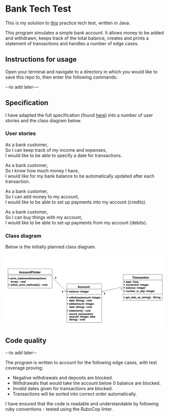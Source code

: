 # Bank Tech Test

This is my solution to [this](https://github.com/makersacademy/course/blob/master/individual_challenges/bank_tech_test.md) practice tech test, written in Java.  

This program simulates a simple bank account. It allows money to be added and withdrawn, keeps track of the total balance, creates and prints a statement of transactions and handles a number of edge cases.  

## Instructions for usage

Open your terminal and navigate to a directory in which you would like to save this repo to, then enter the following commands:  

--to add later---

## Specification

I have adapted the full specification (found [here](https://github.com/makersacademy/course/blob/master/individual_challenges/bank_tech_test.md)) into a number of user stories and the class diagram below.

### User stories

As a bank customer,  
So I can keep track of my income and expenses,  
I would like to be able to specify a date for transactions.  

As a bank customer,  
So I know how much money I have,  
I would like for my bank balance to be automatically updated after each transaction.  

As a bank customer,  
So I can add money to my account,  
I would like to be able to set up payments into my account (credits).  

As a bank customer,  
So I can buy things with my account,  
I would like to be able to set up payments from my account (debits).  

### Class diagram

Below is the initially planned class diagram.  

![Class diagram](./images/class_diagram.png)

## Code quality

--to add later--

The program is written to account for the following edge cases, with test coverage proving:
* Negative withdrawals and deposits are blocked.  
* Withdrawals that would take the account below 0 balance are blocked.  
* Invalid dates given for transactions are blocked.
* Transactions will be sorted into correct order automatically.

I have ensured that the code is readable and understandable by following ruby conventions - tested using the RuboCop linter.

